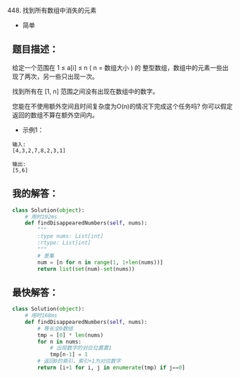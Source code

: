 448. 找到所有数组中消失的元素

- 简单

## 题目描述：
给定一个范围在  1 ≤ a[i] ≤ n ( n = 数组大小 ) 的 整型数组，数组中的元素一些出现了两次，另一些只出现一次。

找到所有在 [1, n] 范围之间没有出现在数组中的数字。

您能在不使用额外空间且时间复杂度为O(n)的情况下完成这个任务吗? 你可以假定返回的数组不算在额外空间内。

- 示例1：

```
输入:
[4,3,2,7,8,2,3,1]

输出:
[5,6]
```

## 我的解答：
``` python
class Solution(object):
    # 用时192ms
    def findDisappearedNumbers(self, nums):
        """
        :type nums: List[int]
        :rtype: List[int]
        """
        # 差集
        num = [n for n in range(1, 1+len(nums))]
        return list(set(num)-set(nums))
```

## 最快解答：
``` python
class Solution(object):
    # 用时168ms
    def findDisappearedNumbers(self, nums):
        # 等长全0数组
        tmp = [0] * len(nums)
        for n in nums:
            # 出现数字的对应位置置1
            tmp[n-1] = 1
        # 返回0的索引，索引+1为对应数字
        return [i+1 for i, j in enumerate(tmp) if j==0]
```
